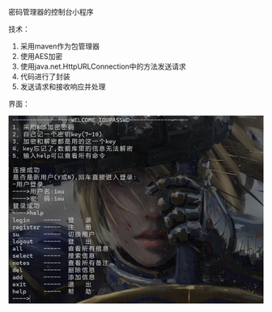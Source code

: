 密码管理器的控制台小程序

技术：

1. 采用maven作为包管理器
2. 使用AES加密
3. 使用java.net.HttpURLConnection中的方法发送请求
4. 代码进行了封装
5. 发送请求和接收响应并处理



界面：

<img src="/img/1.png" style="zoom: 80%;" />

